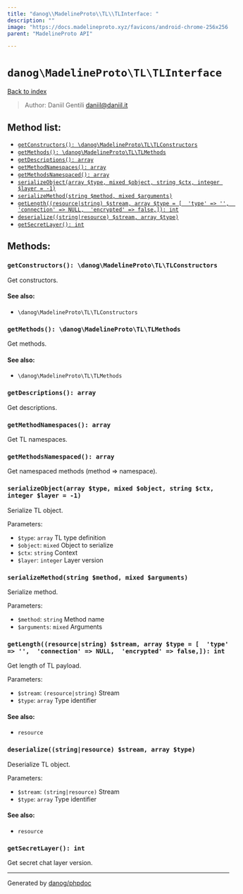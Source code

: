 ```yaml
---
title: "danog\\MadelineProto\\TL\\TLInterface: "
description: ""
image: "https://docs.madelineproto.xyz/favicons/android-chrome-256x256.png"
parent: "MadelineProto API"

---
```

# `danog\MadelineProto\TL\TLInterface`
[Back to index](../../../index.html)

> Author: Daniil Gentili <daniil@daniil.it>  
  

  




## Method list:
* [`getConstructors(): \danog\MadelineProto\TL\TLConstructors`](#getConstructors)
* [`getMethods(): \danog\MadelineProto\TL\TLMethods`](#getMethods)
* [`getDescriptions(): array`](#getDescriptions)
* [`getMethodNamespaces(): array`](#getMethodNamespaces)
* [`getMethodsNamespaced(): array`](#getMethodsNamespaced)
* [`serializeObject(array $type, mixed $object, string $ctx, integer $layer = -1)`](#serializeObject)
* [`serializeMethod(string $method, mixed $arguments)`](#serializeMethod)
* [`getLength((resource|string) $stream, array $type = [  'type' => '',  'connection' => NULL,  'encrypted' => false,]): int`](#getLength)
* [`deserialize((string|resource) $stream, array $type)`](#deserialize)
* [`getSecretLayer(): int`](#getSecretLayer)

## Methods:
### <a name="getConstructors"></a> `getConstructors(): \danog\MadelineProto\TL\TLConstructors`

Get constructors.


#### See also: 
* `\danog\MadelineProto\TL\TLConstructors`




### <a name="getMethods"></a> `getMethods(): \danog\MadelineProto\TL\TLMethods`

Get methods.


#### See also: 
* `\danog\MadelineProto\TL\TLMethods`




### <a name="getDescriptions"></a> `getDescriptions(): array`

Get descriptions.



### <a name="getMethodNamespaces"></a> `getMethodNamespaces(): array`

Get TL namespaces.



### <a name="getMethodsNamespaced"></a> `getMethodsNamespaced(): array`

Get namespaced methods (method => namespace).



### <a name="serializeObject"></a> `serializeObject(array $type, mixed $object, string $ctx, integer $layer = -1)`

Serialize TL object.


Parameters:

* `$type`: `array` TL type definition  
* `$object`: `mixed` Object to serialize  
* `$ctx`: `string` Context  
* `$layer`: `integer` Layer version  



### <a name="serializeMethod"></a> `serializeMethod(string $method, mixed $arguments)`

Serialize method.


Parameters:

* `$method`: `string` Method name  
* `$arguments`: `mixed` Arguments  



### <a name="getLength"></a> `getLength((resource|string) $stream, array $type = [  'type' => '',  'connection' => NULL,  'encrypted' => false,]): int`

Get length of TL payload.


Parameters:

* `$stream`: `(resource|string)` Stream  
* `$type`: `array` Type identifier  


#### See also: 
* `resource`




### <a name="deserialize"></a> `deserialize((string|resource) $stream, array $type)`

Deserialize TL object.


Parameters:

* `$stream`: `(string|resource)` Stream  
* `$type`: `array` Type identifier  


#### See also: 
* `resource`




### <a name="getSecretLayer"></a> `getSecretLayer(): int`

Get secret chat layer version.



---
Generated by [danog/phpdoc](https://phpdoc.daniil.it)

